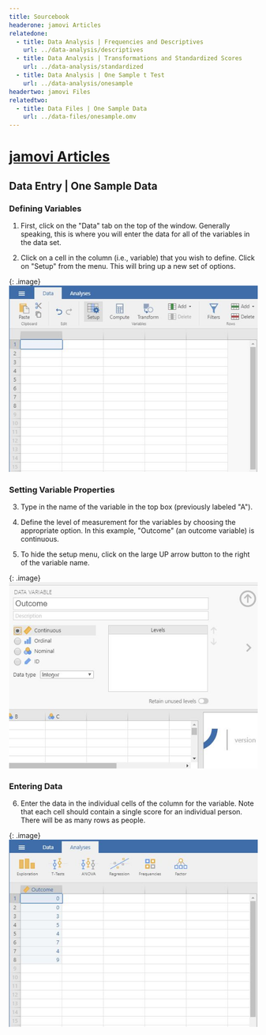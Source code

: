 ```yaml
---
title: Sourcebook
headerone: jamovi Articles
relatedone:
  - title: Data Analysis | Frequencies and Descriptives
    url: ../data-analysis/descriptives
  - title: Data Analysis | Transformations and Standardized Scores
    url: ../data-analysis/standardized
  - title: Data Analysis | One Sample t Test
    url: ../data-analysis/onesample
headertwo: jamovi Files
relatedtwo:
  - title: Data Files | One Sample Data
    url: ../data-files/onesample.omv
---
```


# [jamovi Articles](../index.md)

## Data Entry | One Sample Data

### Defining Variables

1. First, click on the "Data" tab on the top of the window. Generally speaking, this is where you will enter the data for all of the variables in the data set. 

2. Click on a cell in the column (i.e., variable) that you wish to define. Click on "Setup" from the menu. This will bring up a new set of options.

{: .image}
![Screenshot for defining variables](onesample1.png)

### Setting Variable Properties

3. Type in the name of the variable in the top box (previously labeled "A").

4. Define the level of measurement for the variables by choosing the appropriate option. In this example, "Outcome" (an outcome variable) is continuous.

5. To hide the setup menu, click on the large UP arrow button to the right of the variable name.

{: .image}
![Screenshot for setting properties](onesample2.png)

### Entering Data

6. Enter the data in the individual cells of the column for the variable. Note that each cell should contain a single score for an individual person. There will be as many rows as people. 

{: .image}
![Screenshot for entering data](onesample3.png)

